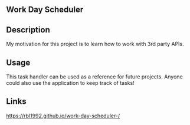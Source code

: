 ## Work Day Scheduler

## Description

My motivation for this project is to learn how to work with 3rd party APIs.

## Usage

This task handler can be used as a reference for future projects. Anyone could also use the application to keep track of tasks!

## Links

https://rbl1992.github.io/work-day-scheduler-/
